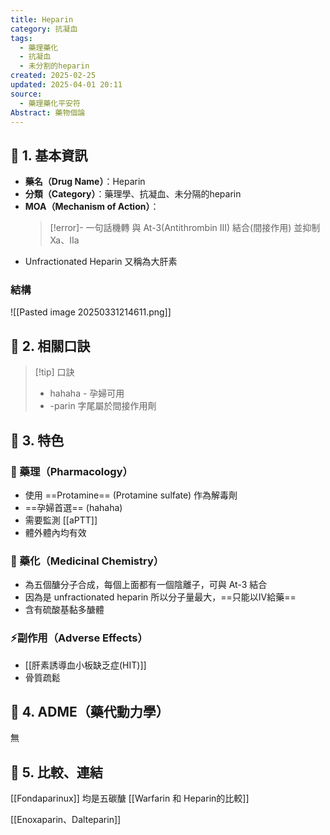 ```yaml
---
title: Heparin
category: 抗凝血
tags:
  - 藥理藥化
  - 抗凝血
  - 未分割的heparin
created: 2025-02-25
updated: 2025-04-01 20:11
source:
  - 藥理藥化平安符
Abstract: 藥物個論
---
```

## 🔹 1. 基本資訊
- **藥名（Drug Name）**：Heparin 
- **分類（Category）**：藥理學、抗凝血、未分隔的heparin
- **MOA（Mechanism of Action）**：
  > [!error]- 一句話機轉
  > 與 At-3(Antithrombin III) 結合(間接作用) 並抑制 Xa、IIa
- Unfractionated Heparin 又稱為大肝素

### 結構
![[Pasted image 20250331214611.png]]


## 🔹 2. 相關口訣
> [!tip] 口訣
> - hahaha - 孕婦可用
> - -parin 字尾屬於間接作用劑

## 🔹 3. 特色
### 🧪 藥理（Pharmacology）

- 使用 ==Protamine== (Protamine sulfate) 作為解毒劑
- ==孕婦首選== (hahaha)
- 需要監測 [[aPTT]]
- 體外體內均有效

### 🧬 藥化（Medicinal Chemistry）

- 為五個醣分子合成，每個上面都有一個陰離子，可與 At-3 結合
- 因為是 unfractionated heparin 所以分子量最大，==只能以IV給藥==
- 含有硫酸基黏多醣體

### ⚡副作用（Adverse Effects）
- [[肝素誘導血小板缺乏症(HIT)]]
- 骨質疏鬆
## 🔹 4. ADME（藥代動力學）
 無
## 🔹 5. 比較、連結
[[Fondaparinux]] 均是五碳醣
[[Warfarin 和 Heparin的比較]]

[[Enoxaparin、Dalteparin]]
